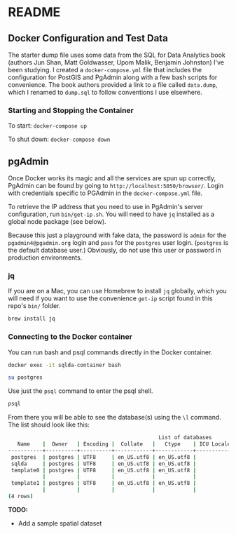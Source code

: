 # README

## Docker Configuration and Test Data

The starter dump file uses some data from the SQL for Data Analytics book (authors Jun Shan, Matt Goldwasser, Upom Malik, Benjamin Johnston) I've been studying. I created a `docker-compose.yml` file that includes the configuration for PostGIS and PgAdmin along with a few bash scripts for convenience. The book authors provided a link to a file called `data.dump`, which I renamed to `dump.sql` to follow conventions I use elsewhere.

### Starting and Stopping the Container

To start:  ```docker-compose up```

To shut down: ```docker-compose down```

## pgAdmin

Once Docker works its magic and all the services are spun up correctly, PgAdmin can be found by going to `http://localhost:5050/browser/`. Login with credentials specific to PGAdmin in the `docker-compose.yml` file.

To retrieve the IP address that you need to use in PgAdmin's server configuration, run `bin/get-ip.sh`. You will need to have `jq` installed as a global node package (see below).

Because this just a playground with fake data, the password is `admin` for the `pgadmin4@pgadmin.org` login and `pass` for the `postgres` user login. (`postgres` is the default database user.) Obviously, do not use this user or password in production environments.

### jq

If you are on a Mac, you can use Homebrew to install `jq` globally, which you will need if you want to use the convenience `get-ip` script found in this repo's `bin/` folder.

``` bash
brew install jq
```

### Connecting to the Docker container

You can run bash and psql commands directly in the Docker container.

``` bash
docker exec -it sqlda-container bash
```

``` bash
su postgres
```

Use just the `psql` command to enter the psql shell.

``` bash
psql
```

From there you will be able to see the database(s) using the `\l` command. The list should look like this:

``` bash
                                                List of databases
   Name    |  Owner   | Encoding |  Collate   |   Ctype    | ICU Locale | Locale Provider |   Access privileges
-----------+----------+----------+------------+------------+------------+-----------------+-----------------------
 postgres  | postgres | UTF8     | en_US.utf8 | en_US.utf8 |            | libc            |
 sqlda     | postgres | UTF8     | en_US.utf8 | en_US.utf8 |            | libc            |
 template0 | postgres | UTF8     | en_US.utf8 | en_US.utf8 |            | libc            | =c/postgres          +
           |          |          |            |            |            |                 | postgres=CTc/postgres
 template1 | postgres | UTF8     | en_US.utf8 | en_US.utf8 |            | libc            | =c/postgres          +
           |          |          |            |            |            |                 | postgres=CTc/postgres
(4 rows)

```

**TODO:**

- Add a sample spatial dataset
